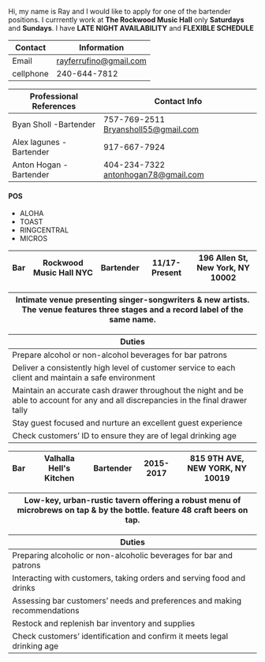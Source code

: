 
Hi, my name is Ray and I would like to apply for one of the bartender positions. I currrently work at **The Rockwood Music Hall** only **Saturdays** and **Sundays**. I have **LATE NIGHT AVAILABILITY** and **FLEXIBLE SCHEDULE** 

Contact| Information|
|---|---|
|Email| rayferrufino@gmail.com|
|cellphone| 240-644-7812|

|Professional References|Contact Info|
|---|---|
|Byan Sholl -Bartender| 757-769-2511 Bryansholl55@gmail.com
|Alex lagunes -Bartender| 917-667-7924| 
|Anton Hogan -Bartender| 404-234-7322 antonhogan78@gmail.com|

#### POS
- ALOHA
- TOAST
- RINGCENTRAL
- MICROS

|Bar     | Rockwood Music Hall NYC| Bartender | 11/17-Present|196 Allen St, New York, NY 10002|
|------- | ---------------- | ------|-----------|---|

|Intimate venue presenting singer-songwriters & new artists. The venue features three stages and a record label of the same name.|
|--|

Duties                                                  | 
--------------------------------------------------------|
|Prepare alcohol or non-alcohol beverages for bar patrons|
|Deliver a consistently high level of customer service to each client and maintain a safe environment|
|Maintain an accurate cash drawer throughout the night and be able to account for any and all discrepancies in the final drawer tally|
|Stay guest focused and nurture an excellent guest experience|
|Check customers’ ID to ensure they are of legal drinking age|

Bar     | Valhalla Hell's Kitchen| Bartender | 2015-2017|815 9TH AVE, NEW YORK, NY 10019|
------- | ---------------- | ------|-----------|---|

|Low-key, urban-rustic tavern offering a robust menu of microbrews on tap & by the bottle. feature 48 craft beers on tap.|
|----|

|Duties                                                  | 
|--------------------------------------------------------|
|Preparing alcoholic or non-alcoholic beverages for bar and patrons|
|Interacting with customers, taking orders and serving food and drinks|
|Assessing bar customers’ needs and preferences and making recommendations|
|Restock and replenish bar inventory and supplies|
|Check customers’ identification and confirm it meets legal drinking age|
